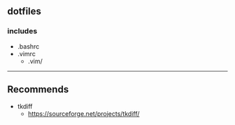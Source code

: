 ## dotfiles

### includes
- .bashrc
- .vimrc
   - .vim/


----

## Recommends
- tkdiff
   - https://sourceforge.net/projects/tkdiff/
   
